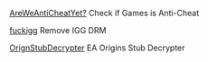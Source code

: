 
[AreWeAntiCheatYet?](https://areweanticheatyet.com/)
Check if Games is Anti-Cheat

[fuckigg](https://github.com/Pheeeeenom/fuckigg)
Remove IGG DRM

[OrignStubDecrypter](https://github.com/PotatoOfDoom/OriginStubDecrypter)
EA Origins Stub Decrypter
